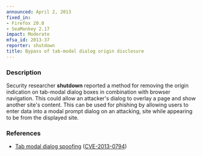 ```yaml
---
announced: April 2, 2013
fixed_in:
- Firefox 20.0
- SeaMonkey 2.17
impact: Moderate
mfsa_id: 2013-37
reporter: shutdown
title: Bypass of tab-modal dialog origin disclosure
---
```


<h3>Description</h3>

<p>Security researcher <strong>shutdown</strong> reported a method for
removing the origin indication on tab-modal dialog boxes in combination with browser navigation. This could allow an attacker's dialog to overlay a page and show another site's content. This can be used for phishing by allowing users to enter data into a modal prompt dialog on an attacking, site while appearing to be from the displayed site.
</p>


<h3>References</h3>

<ul>
  <li><a href="https://bugzilla.mozilla.org/show_bug.cgi?id=626775">
      Tab modal dialog spoofing</a> (<a href="http://cve.mitre.org/cgi-bin/cvename.cgi?name=CVE-2013-0794" class="ex-ref">CVE-2013-0794</a>)</li>
</ul>



